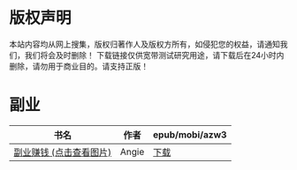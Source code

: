 # 版权声明

本站内容均从网上搜集，版权归著作人及版权方所有，如侵犯您的权益，请通知我们，我们将会及时删除！ 下载链接仅供宽带测试研究用途，请下载后在24小时内删除，请勿用于商业目的。请支持正版！

# 副业

| 书名 | 作者 | epub/mobi/azw3 |
| --- | --- | --- |
| [副业赚钱 (点击查看图片)](https://www.dushupai.com/attachment/2024/06/08/9385a0d4637890c5.jpg) | Angie | [下载](https://url89.ctfile.com/f/31084289-1357048438-cb560b?p=8866) |
